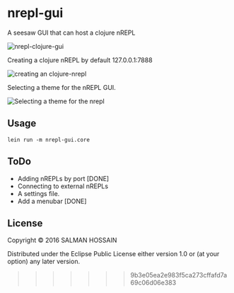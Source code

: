 # nrepl-gui

A seesaw GUI that can host a clojure nREPL

![nrepl-clojure-gui](http://imgur.com/k3FCtL0l.png)

Creating a clojure nREPL by default 127.0.0.1:7888

![creating an clojure-nrepl](http://imgur.com/kNGntCll.png)

Selecting a theme for the nREPL GUI. 

![Selecting a theme for the nrepl](http://imgur.com/FzvAhBvl.png)

## Usage

    lein run -m nrepl-gui.core
    
## ToDo

- Adding nREPLs by port [DONE]
- Connecting to external nREPLs 
- A settings file.
- Add a menubar [DONE]

## License

Copyright © 2016 SALMAN HOSSAIN

Distributed under the Eclipse Public License either version 1.0 or (at
your option) any later version.

>>>>>>> 9b3e05ea2e983f5ca273cffafd7a69c06d06e383
